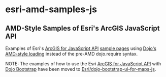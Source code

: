 # esri-amd-samples-js

## AMD-Style Samples of Esri's ArcGIS JavaScript API

Examples of Esri's [ArcGIS for JavaScript API](http://developers.arcgis.com/en/javascript/) [sample pages](http://developers.arcgis.com/en/javascript/jssamples/) using [Dojo's AMD-style loading](http://help.arcgis.com/en/webapi/javascript/arcgis/jshelp/inside_dojo_amd.html) instead of the pre-AMD dojo.require syntax.

NOTE: The examples of how to use the Esri [ArcGIS for JavaScript API](http://help.arcgis.com/en/webapi/javascript/arcgis/) with [Dojo Bootstrap](http://dojobootstrap.com/) have been moved to [Esri/dojo-bootstrap-ui-for-maps-js](https://github.com/Esri/dojo-bootstrap-ui-for-maps-js).
